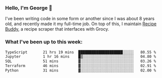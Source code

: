 ### Hello, I'm George 👋

I've been writing code in some form or another since I was about 8 years old, and recently made it my full-time job. On top of this, I maintain [Recipe Buddy](https://github.com/georgegebbett/recipe-buddy), a recipe scraper that interfaces with Grocy.  

<!--
**georgegebbett/georgegebbett** is a ✨ _special_ ✨ repository because its `README.md` (this file) appears on your GitHub profile.

Here are some ideas to get you started:

- 🔭 I’m currently working on ...
- 🌱 I’m currently learning ...
- 👯 I’m looking to collaborate on ...
- 🤔 I’m looking for help with ...
- 💬 Ask me about ...
- 📫 How to reach me: ...
- 😄 Pronouns: ...
- ⚡ Fun fact: ...
-->

### What I've been up to this week:
<!--START_SECTION:waka-->

```txt
TypeScript       21 hrs 19 mins  ████████████████████░░░░░   80.55 %
Jupyter          1 hr 16 mins    █▒░░░░░░░░░░░░░░░░░░░░░░░   04.80 %
SQL              51 mins         ▓░░░░░░░░░░░░░░░░░░░░░░░░   03.26 %
Terraform        46 mins         ▓░░░░░░░░░░░░░░░░░░░░░░░░   02.91 %
Python           31 mins         ▓░░░░░░░░░░░░░░░░░░░░░░░░   02.00 %
```

<!--END_SECTION:waka-->
